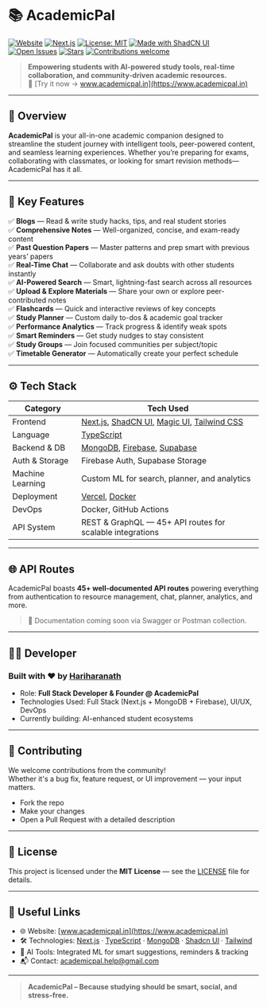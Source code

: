 # 📚 AcademicPal

[![Website](https://img.shields.io/badge/Visit-Website-blueviolet)](https://www.academicpal.in)
[![Next.js](https://img.shields.io/badge/Built%20With-Next.js-000?logo=nextdotjs)](https://nextjs.org/)
[![License: MIT](https://img.shields.io/badge/License-MIT-green.svg)](LICENSE)
[![Made with ShadCN UI](https://img.shields.io/badge/UI-ShadcnUI-orange)](https://ui.shadcn.com)
[![Open Issues](https://img.shields.io/github/issues/yourusername/academicpal)](https://github.com/yourusername/academicpal/issues)
[![Stars](https://img.shields.io/github/stars/yourusername/academicpal?style=social)](https://github.com/yourusername/academicpal)
[![Contributions welcome](https://img.shields.io/badge/contributions-welcome-brightgreen.svg)](CONTRIBUTING.md)

> **Empowering students with AI-powered study tools, real-time collaboration, and community-driven academic resources.**  
> 🔗 [Try it now → www.academicpal.in](https://www.academicpal.in)

---

## 🚀 Overview

**AcademicPal** is your all-in-one academic companion designed to streamline the student journey with intelligent tools, peer-powered content, and seamless learning experiences. Whether you’re preparing for exams, collaborating with classmates, or looking for smart revision methods—AcademicPal has it all.

---

## 🧠 Key Features

✅ **Blogs** — Read & write study hacks, tips, and real student stories  
✅ **Comprehensive Notes** — Well-organized, concise, and exam-ready content  
✅ **Past Question Papers** — Master patterns and prep smart with previous years’ papers  
✅ **Real-Time Chat** — Collaborate and ask doubts with other students instantly  
✅ **AI-Powered Search** — Smart, lightning-fast search across all resources  
✅ **Upload & Explore Materials** — Share your own or explore peer-contributed notes  
✅ **Flashcards** — Quick and interactive reviews of key concepts  
✅ **Study Planner** — Custom daily to-dos & academic goal tracker  
✅ **Performance Analytics** — Track progress & identify weak spots  
✅ **Smart Reminders** — Get study nudges to stay consistent  
✅ **Study Groups** — Join focused communities per subject/topic  
✅ **Timetable Generator** — Automatically create your perfect schedule  

---

## ⚙️ Tech Stack

| Category          | Tech Used |
|------------------|-----------|
| Frontend         | [Next.js](https://nextjs.org/), [ShadCN UI](https://ui.shadcn.com), [Magic UI](https://magicui.dev), [Tailwind CSS](https://tailwindcss.com) |
| Language         | [TypeScript](https://www.typescriptlang.org) |
| Backend & DB     | [MongoDB](https://www.mongodb.com), [Firebase](https://firebase.google.com), [Supabase](https://supabase.com) |
| Auth & Storage   | Firebase Auth, Supabase Storage |
| Machine Learning | Custom ML for search, planner, and analytics |
| Deployment       | [Vercel](https://vercel.com), [Docker](https://www.docker.com) |
| DevOps           | Docker, GitHub Actions |
| API System       | REST & GraphQL — 45+ API routes for scalable integrations |

---

## 🌐 API Routes

AcademicPal boasts **45+ well-documented API routes** powering everything from authentication to resource management, chat, planner, analytics, and more.  
> 📁 Documentation coming soon via Swagger or Postman collection.

---

## 👨‍💻 Developer

### Built with ❤️ by [Hariharanath](https://www.linkedin.com/in/hariharanath)

- Role: **Full Stack Developer & Founder @ AcademicPal**
- Technologies Used: Full Stack (Next.js + MongoDB + Firebase), UI/UX, DevOps
- Currently building: AI-enhanced student ecosystems

---



## 🤝 Contributing

We welcome contributions from the community!  
Whether it's a bug fix, feature request, or UI improvement — your input matters.

- Fork the repo
- Make your changes
- Open a Pull Request with a detailed description

---

## 📄 License

This project is licensed under the **MIT License** — see the [LICENSE](LICENSE) file for details.

---

## 🔗 Useful Links

- 🌐 Website: [www.academicpal.in](https://www.academicpal.in)
- 🛠️ Technologies: [Next.js](https://nextjs.org) · [TypeScript](https://www.typescriptlang.org) · [MongoDB](https://www.mongodb.com) · [Shadcn UI](https://ui.shadcn.com) · [Tailwind](https://tailwindcss.com)
- 🧠 AI Tools: Integrated ML for smart suggestions, reminders & tracking
- 📬 Contact: [academicpal.help@gmail.com](mailto:academicpal.help@gmail.com)

---

> **AcademicPal – Because studying should be smart, social, and stress-free.**
